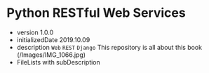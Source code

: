 Python RESTful Web Services
========

* version 1.0.0
* initializedDate 2019.10.09
* description
    `Web` `REST` `Django`
    This repository is all about this book
    (/Images/IMG_1066.jpg)
* FileLists with subDescription
